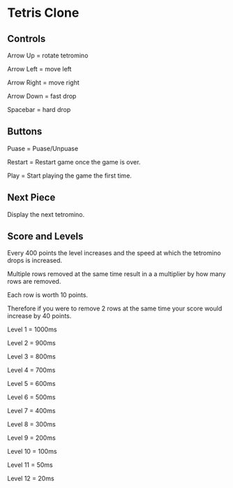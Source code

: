 # Tetris Clone

## Controls

Arrow Up = rotate tetromino

Arrow Left = move left

Arrow Right = move right

Arrow Down = fast drop

Spacebar = hard drop

## Buttons

Puase = Puase/Unpuase

Restart = Restart game once the game is over.

Play = Start playing the game the first time.

## Next Piece

Display the next tetromino. 

## Score and Levels

Every 400 points the level increases and the speed at which the tetromino drops is increased.

Multiple rows removed at the same time result in a a multiplier by how many rows are removed.

Each row is worth 10 points.

Therefore if you were to remove 2 rows at the same time your score would increase by 40 points.

Level 1 = 1000ms

Level 2 = 900ms

Level 3 = 800ms

Level 4 = 700ms

Level 5 = 600ms

Level 6 = 500ms

Level 7 = 400ms

Level 8 = 300ms

Level 9 = 200ms

Level 10 = 100ms

Level 11 = 50ms

Level 12 = 20ms
